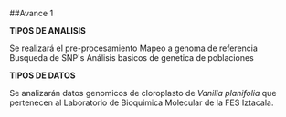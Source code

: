 ##Avance 1

**TIPOS DE ANALISIS**

Se realizará el pre-procesamiento
Mapeo a genoma de referencia
Busqueda de SNP's
Análisis basicos de genetica de poblaciones

**TIPOS DE DATOS**

Se analizarán datos genomicos de cloroplasto de *Vanilla planifolia* que pertenecen al Laboratorio de Bioquimica Molecular de la FES Iztacala. 